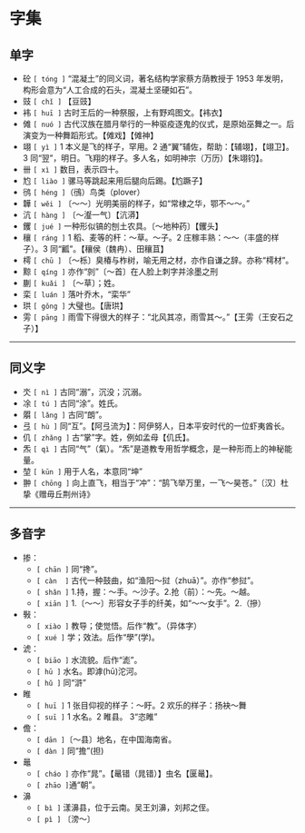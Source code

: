 # 字集

## 单字

- 砼 `[ tóng ]` “混凝土”的同义词，著名结构学家蔡方荫教授于 1953 年发明，构形会意为“人工合成的石头，混凝土坚硬如石”。
- 豉 `[ chǐ ]` 【豆豉】
- 袆 `[ huī ]` 古时王后的一种祭服，上有野鸡图文。【袆衣】
- 傩 `[ nuó ]` 古代汉族在腊月举行的一种驱疫逐鬼的仪式，是原始巫舞之一。后演变为一种舞蹈形式。【傩戏】【傩神】
- 翊 `[ yì ]` 1 本义是飞的样子，罕用。2 通“翼”辅佐，帮助：【辅翊】，【翊卫】。3 同“翌”，明日。飞翔的样子。多人名，如明神宗（万历）【朱翊钧】。
- 卌 `[ xì ]` 数目，表示四十。
- 尥 `[ liào ]` 骡马等跳起来用后腿向后踢。【尥蹶子】
- 鸻 `[ héng ]`（鴴）鸟类（plover）
- 韡 `[ wěi ]` 〔～～〕光明美丽的样子，如“常棣之华，鄂不～～。”
- 沆 `[ hàng ]` 〔～瀣一气〕【沆漭】
- 钁 `[ jué ]` 一种形似镐的刨土农具。〔～地种药〕【钁头】
- 穰 `[ ráng ]` 1 稻、麦等的秆：～草。～子。2 庄稼丰熟：～～（丰盛的样子）。3 同“瓤”。【穰侯（魏冉）、田穰苴】
- 樗 `[ chū ]` 〔～栎〕臭椿与柞树，喻无用之材，亦作自谦之辞。亦称“樗材”。
- 黥 `[ qíng ]` 亦作“剠”〔～首〕在人脸上刺字并涂墨之刑
- 蒯 `[ kuǎi ]` 〔～草〕；姓。
- 栾 `[ luán ]` 落叶乔木，“栾华”
- 珙 `[ gǒng ]` 大璧也。【唐珙】
- 雱 `[ pāng ]` 雨雪下得很大的样子：“北风其凉，雨雪其～。”【王雱（王安石之子）】

---

## 同义字

- 氼 `[ nì ]` 古同“溺”，沉没；沉溺。
- 凃 `[ tú ]` 古同“涂”。姓氏。
- 朤 `[ lǎng ]` 古同“朗”。
- 弖 `[ hù ]` 同“互”。【阿弖流为】：阿伊努人，日本平安时代的一位虾夷酋长。
- 仉 `[ zhǎng ]` 古“掌”字。姓，例如孟母【仉氏】。
- 炁 `[ qì ]` 古同“气”（氣）。“炁”是道教专用哲学概念，是一种形而上的神秘能量。
- 堃 `[ kūn ]` 用于人名，本意同“坤”
- 翀 `[ chōng ]` 向上直飞，相当于“冲”：“鹄飞举万里，一飞～昊苍。”〔汉〕杜挚《赠毋丘荆州诗》

---

## 多音字

- 掺：
  - `[ chān ]` 同“搀”。
  - `[ càn  ]` 古代一种鼓曲，如“渔阳～挝（zhuā）”。亦作“参挝”。
  - `[ shǎn ]` 1.持，握：～手。～沙子。2.抢（前）：～先。～越。
  - `[ xiān ]` 1.〔～～〕形容女子手的纤美，如“～～女手”。2.（摻）
- 斅：
  - `[ xiào ]` 教导；使觉悟。后作“教”。（异体字）
  - `[ xué ]` 学；效法。后作“學”(学)。
- 淲：
  - `[ biāo ]` 水流貌。后作“滮”。
  - `[ hū ]` 水名。即滹(hū)沱河。
  - `[ hǔ ]` 同“滸”
- 睢
  - `[ huī ]` 1 张目仰视的样子：～盱。2 欢乐的样子：扬袂～舞
  - `[ suī ]` 1 水名。2 睢县。 3“恣睢”
- 儋：
  - `[ dān ]`〔～县〕地名，在中国海南省。
  - `[ dàn ]` 同“擔”(担)
- 鼂
  - `[ cháo ]` 亦作“晁”。【鼌错（晁错）】虫名【匽鼌】。
  - `[ zhāo ]`通“朝”。
- 濞
  - `[ bì ]` 漾濞县，位于云南。吴王刘濞，刘邦之侄。
  - `[ pì ]` 〔滂～〕
